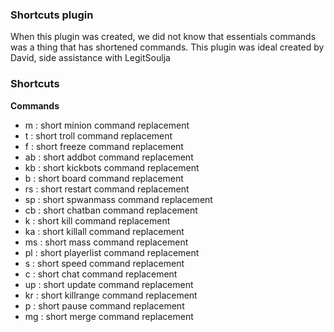 ### Shortcuts plugin
When this plugin was created, we did not know that essentials commands was a thing that has shortened commands.
This plugin was ideal created by David, side assistance with LegitSoulja

### Shortcuts
**Commands**
- m     : short minion command replacement
- t     : short troll command replacement
- f     : short freeze command replacement
- ab    : short addbot command replacement
- kb    : short kickbots command replacement
- b    : short board command replacement
- rs    : short restart command replacement
- sp    : short spwanmass command replacement
- cb    : short chatban command replacement
- k    : short kill command replacement
- ka    : short killall command replacement
- ms    : short mass command replacement
- pl    : short playerlist   command replacement
- s     : short speed command replacement
- c     : short chat command replacement
- up    : short update command replacement
- kr    : short killrange command replacement
- p     : short pause command replacement
- mg    : short merge command replacement
